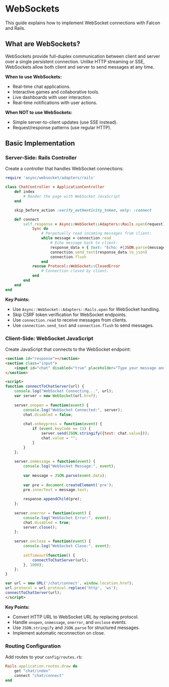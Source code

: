 # WebSockets

This guide explains how to implement WebSocket connections with Falcon and Rails.

## What are WebSockets?

WebSockets provide full-duplex communication between client and server over a single persistent connection. Unlike HTTP streaming or SSE, WebSockets allow both client and server to send messages at any time.

**When to use WebSockets:**
- Real-time chat applications.
- Interactive games and collaborative tools.
- Live dashboards with user interaction.
- Real-time notifications with user actions.

**When NOT to use WebSockets:**
- Simple server-to-client updates (use SSE instead).
- Request/response patterns (use regular HTTP).

## Basic Implementation

### Server-Side: Rails Controller

Create a controller that handles WebSocket connections:

```ruby
require 'async/websocket/adapters/rails'

class ChatController < ApplicationController
	def index
		# Render the page with WebSocket JavaScript
	end

	skip_before_action :verify_authenticity_token, only: :connect

	def connect
		self.response = Async::WebSocket::Adapters::Rails.open(request) do |connection|
			Sync do
				# Perpetually read incoming messages from client:
				while message = connection.read
					# Echo message back to client:
					response_data = { text: "Echo: #{JSON.parse(message.buffer)['text']}" }
					connection.send_text(response_data.to_json)
					connection.flush
				end
			rescue Protocol::WebSocket::ClosedError
				# Connection closed by client.
			end
		end
	end
end
```

**Key Points:**
- Use `Async::WebSocket::Adapters::Rails.open` for WebSocket handling.
- Skip CSRF token verification for WebSocket endpoints.
- Use `connection.read` to receive messages from clients.
- Use `connection.send_text` and `connection.flush` to send messages.

### Client-Side: WebSocket JavaScript

Create JavaScript that connects to the WebSocket endpoint:

```html
<section id="response"></section>
<section class="input">
	<input id="chat" disabled="true" placeholder="Type your message and press Enter..." />
</section>

<script>
function connectToChatServer(url) {
	console.log("WebSocket Connecting...", url);
	var server = new WebSocket(url.href);
	
	server.onopen = function(event) {
		console.log("WebSocket Connected:", server);
		chat.disabled = false;
		
		chat.onkeypress = function(event) {
			if (event.keyCode == 13) {
				server.send(JSON.stringify({text: chat.value}));
				chat.value = "";
			}
		}
	};
	
	server.onmessage = function(event) {
		console.log("WebSocket Message:", event);
		
		var message = JSON.parse(event.data);
		
		var pre = document.createElement('pre');
		pre.innerText = message.text;
		
		response.appendChild(pre);
	};
	
	server.onerror = function(event) {
		console.log("WebSocket Error:", event);
		chat.disabled = true;
		server.close();
	};
	
	server.onclose = function(event) {
		console.log("WebSocket Close:", event);
		
		setTimeout(function() {
			connectToChatServer(url);
		}, 1000);
	};
}

var url = new URL('/chat/connect', window.location.href);
url.protocol = url.protocol.replace('http', 'ws');
connectToChatServer(url);
</script>
```

**Key Points:**
- Convert HTTP URL to WebSocket URL by replacing protocol.
- Handle `onopen`, `onmessage`, `onerror`, and `onclose` events.
- Use `JSON.stringify` and `JSON.parse` for structured messages.
- Implement automatic reconnection on close.

### Routing Configuration

Add routes to your `config/routes.rb`:

```ruby
Rails.application.routes.draw do
	get "chat/index"
	connect "chat/connect"
end
```
